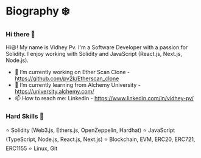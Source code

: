 Biography :snowflake:
======

### Hi there 👋

Hi😃! My name is Vidhey Pv. I'm a Software Developer with a passion for Solidity. I enjoy working with Solidity and JavaScript (React.js, Next.js, Node.js).

- 🔭 I’m currently working on Ether Scan Clone - https://github.com/pv2k/Etherscan_clone
- 🌱 I’m currently learning from Alchemy University - https://university.alchemy.com/
- 📫 How to reach me: Linkedin - https://www.linkedin.com/in/vidhey-pv/

### Hard Skills :memo:
:star: Solidity (Web3.js, Ethers.js, OpenZeppelin, Hardhat)
:star: JavaScript (TypeScript, Node.js, React.js, Next.js)
:star: Blockchain, EVM, ERC20, ERC721, ERC1155
:star: Linux, Git
